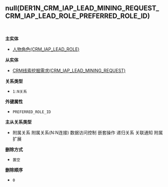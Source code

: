 ## null(DER1N_CRM_IAP_LEAD_MINING_REQUEST_CRM_IAP_LEAD_ROLE_PREFERRED_ROLE_ID) <!-- {docsify-ignore-all} -->



<br>
<p class="panel-title"><b>主实体</b></p>

* [人物角色(CRM_IAP_LEAD_ROLE)](module/crm/crm_iap_lead_role)

<p class="panel-title"><b>从实体</b></p>

* [CRM线索挖掘需求(CRM_IAP_LEAD_MINING_REQUEST)](module/crm/crm_iap_lead_mining_request)

<p class="panel-title"><b>关系类型</b></p>

* `1:N关系`

<p class="panel-title"><b>外键属性</b></p>

* `PREFERRED_ROLE_ID`

<p class="panel-title"><b>主从关系类型</b></p>

* <i class="fa fa-square"/></i> 附属关系 <i class="fa fa-square"/></i> 附属关系(N:N连接) <i class="fa fa-square"/></i> 数据访问控制 <i class="fa fa-square"/></i> 嵌套操作 <i class="fa fa-square"/></i> 递归关系 <i class="fa fa-square"/></i> 关联通知 <i class="fa fa-square"/></i> 附属扩展

<p class="panel-title"><b>删除方式</b></p>

* `置空`

<p class="panel-title"><b>删除顺序</b></p>

* `0`
